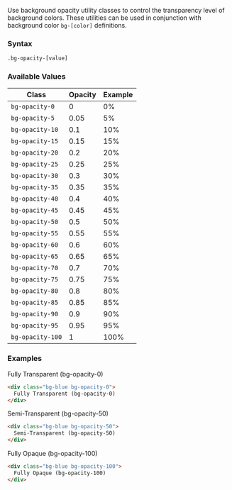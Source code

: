 Use background opacity utility classes to control the transparency level of background colors. These utilities can be used in conjunction with background color `bg-[color]` definitions.

### Syntax

```html
.bg-opacity-[value]
```

### Available Values

| Class             | Opacity | Example |
| ------ | ---- | ----- |
| `bg-opacity-0`   | 0       | <span class="w-128px d-block text-center monospace rounded bg-red bg-opacity-0">0%</span> |
| `bg-opacity-5`   | 0.05    | <span class="w-128px d-block text-center monospace rounded bg-red bg-opacity-5">5%</span> |
| `bg-opacity-10`  | 0.1     | <span class="w-128px d-block text-center monospace rounded bg-red bg-opacity-10">10%</span> |
| `bg-opacity-15`  | 0.15    | <span class="w-128px d-block text-center monospace rounded bg-red bg-opacity-15">15%</span> |
| `bg-opacity-20`  | 0.2     | <span class="w-128px d-block text-center monospace rounded bg-red bg-opacity-20">20%</span> |
| `bg-opacity-25`  | 0.25    | <span class="w-128px d-block text-center monospace rounded bg-red bg-opacity-25">25%</span> |
| `bg-opacity-30`  | 0.3     | <span class="w-128px d-block text-center monospace rounded bg-red bg-opacity-30">30%</span> |
| `bg-opacity-35`  | 0.35    | <span class="w-128px d-block text-center monospace rounded bg-red bg-opacity-35">35%</span> |
| `bg-opacity-40`  | 0.4     | <span class="w-128px d-block text-center monospace rounded bg-red bg-opacity-40">40%</span> |
| `bg-opacity-45`  | 0.45    | <span class="w-128px d-block text-center monospace rounded bg-red bg-opacity-45">45%</span> |
| `bg-opacity-50`  | 0.5     | <span class="w-128px d-block text-center monospace rounded bg-red bg-opacity-50">50%</span> |
| `bg-opacity-55`  | 0.55    | <span class="w-128px d-block text-center monospace rounded bg-red bg-opacity-55">55%</span> |
| `bg-opacity-60`  | 0.6     | <span class="w-128px d-block text-center monospace rounded bg-red bg-opacity-60">60%</span> |
| `bg-opacity-65`  | 0.65    | <span class="w-128px d-block text-center monospace rounded bg-red bg-opacity-65">65%</span> |
| `bg-opacity-70`  | 0.7     | <span class="w-128px d-block text-center monospace rounded bg-red bg-opacity-70">70%</span> |
| `bg-opacity-75`  | 0.75    | <span class="w-128px d-block text-center monospace rounded bg-red bg-opacity-75">75%</span> |
| `bg-opacity-80`  | 0.8     | <span class="w-128px d-block text-center monospace rounded bg-red bg-opacity-80">80%</span> |
| `bg-opacity-85`  | 0.85    | <span class="w-128px d-block text-center monospace rounded bg-red bg-opacity-85">85%</span> |
| `bg-opacity-90`  | 0.9     | <span class="w-128px d-block text-center monospace rounded bg-red bg-opacity-90">90%</span> |
| `bg-opacity-95`  | 0.95    | <span class="w-128px d-block text-center monospace rounded bg-red bg-opacity-95">95%</span> |
| `bg-opacity-100` | 1       | <span class="w-128px d-block text-center monospace rounded bg-red bg-opacity-100">100%</span> |


### Examples


<div class="bg-blue bg-opacity-0 p-4 mb-2 mt-4 border rounded-3">
  Fully Transparent (bg-opacity-0)
</div>

```html
<div class="bg-blue bg-opacity-0">
  Fully Transparent (bg-opacity-0)
</div>
```

<div class="bg-blue bg-opacity-50 p-4 mb-2 border rounded-3">
  Semi-Transparent (bg-opacity-50)
</div>

```html
<div class="bg-blue bg-opacity-50">
  Semi-Transparent (bg-opacity-50)
</div>

```

<div class="bg-blue bg-opacity-100 p-4 mb-2 border rounded-3">
  Fully Opaque (bg-opacity-100)
</div>



```html
<div class="bg-blue bg-opacity-100">
  Fully Opaque (bg-opacity-100)
</div>
```